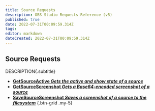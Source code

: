 ```yaml
---
title: Source Requests
description: OBS Studio Requests Reference (v5)
published: true
date: 2022-07-31T00:09:59.314Z
tags: 
editor: markdown
dateCreated: 2022-07-31T00:09:59.314Z
---
```


## Source Requests
DESCRIPTION{.subtitle}
* [**GetSourceActive *Gets the active and show state of a source***](/en/Broadcasters/OBS/Requests/Source-Requests/GetSourceActive)
* [**GetSourceScreenshot *Gets a Base64-encoded screenshot of a source***](/en/Broadcasters/OBS/Requests/Source-Requests/GetSourceScreenshot)
* [**SaveSourceScreenshot *Saves a screenshot of a source to the filesystem***](/en/Broadcasters/OBS/Requests/Source-Requests/SaveSourceScreenshot)
{.btn-grid .my-5}